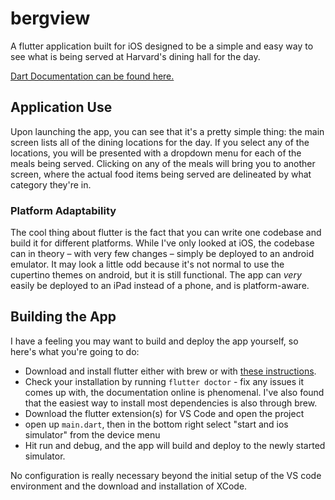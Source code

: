 # bergview

A flutter application built for iOS designed to be a simple and easy way to see what is being served at Harvard's dining hall for the day.

[Dart Documentation can be found here.](https://the03ennis.github.io/bergview/doc/api/)

## Application Use

Upon launching the app, you can see that it's a pretty simple thing: the main screen lists all of the dining locations for the day.
If you select any of the locations, you will be presented with a dropdown menu for each of the meals being served. Clicking on any of the meals will bring you to another screen, where the actual food items being served are delineated by what category they're in.

### Platform Adaptability

The cool thing about flutter is the fact that you can write one codebase and build it for different platforms.
While I've only looked at iOS, the codebase can in theory – with very few changes – simply be deployed to an android emulator. It may look a little odd because it's not normal to use the cupertino themes on android, but it is still functional.
The app can *very* easily be deployed to an iPad instead of a phone, and is platform-aware.

## Building the App

I have a feeling you may want to build and deploy the app yourself, so here's what you're going to do:

 - Download and install flutter either with brew or with [these instructions](https://docs.flutter.dev/get-started/install/macos).
 - Check your installation by running `flutter doctor` - fix any issues it comes up with, the documentation online is phenomenal. I've also found that the easiest way to install most dependencies is also through brew.
 - Download the flutter extension(s) for VS Code and open the project
 - open up `main.dart`, then in the bottom right select "start and ios simulator" from the device menu
 - Hit run and debug, and the app will build and deploy to the newly started simulator.

No configuration is really necessary beyond the initial setup of the VS code environment and the download and installation of XCode.
